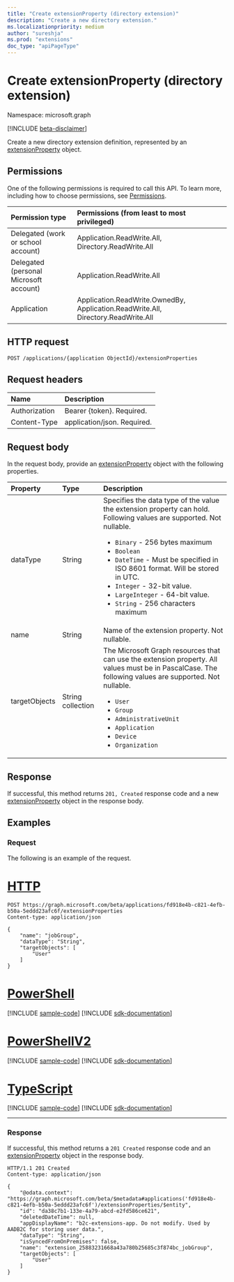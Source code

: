 ```yaml
---
title: "Create extensionProperty (directory extension)"
description: "Create a new directory extension."
ms.localizationpriority: medium
author: "sureshja"
ms.prod: "extensions"
doc_type: "apiPageType"
---
```


# Create extensionProperty (directory extension)

Namespace: microsoft.graph

[!INCLUDE [beta-disclaimer](../../includes/beta-disclaimer.md)]

Create a new directory extension definition, represented by an [extensionProperty](../resources/extensionproperty.md) object.

## Permissions

One of the following permissions is required to call this API. To learn more, including how to choose permissions, see [Permissions](/graph/permissions-reference).

|Permission type      | Permissions (from least to most privileged)              |
|:--------------------|:---------------------------------------------------------|
|Delegated (work or school account) | Application.ReadWrite.All, Directory.ReadWrite.All    |
|Delegated (personal Microsoft account) | Application.ReadWrite.All    |
|Application | Application.ReadWrite.OwnedBy, Application.ReadWrite.All, Directory.ReadWrite.All |

## HTTP request

<!-- { "blockType": "ignored" } -->

```http
POST /applications/{application ObjectId}/extensionProperties
```

## Request headers
| Name       | Description|
|:-----------|:----------|
| Authorization  | Bearer {token}. Required.  |
| Content-Type | application/json. Required. |

## Request body

In the request body, provide an [extensionProperty](../resources/extensionproperty.md) object with the following properties.


| Property     | Type        | Description |
|:-------------|:------------|:------------|
|dataType|String| Specifies the data type of the value the extension property can hold. Following values are supported. Not nullable. <ul><li>`Binary` - 256 bytes maximum</li><li>`Boolean`</li><li>`DateTime` - Must be specified in ISO 8601 format. Will be stored in UTC.</li><li>`Integer` - 32-bit value.</li><li>`LargeInteger` - 64-bit value.</li><li>`String` - 256 characters maximum</li></ul>|
|name|String| Name of the extension property. Not nullable. |
|targetObjects|String collection| The Microsoft Graph resources that can use the extension property. All values must be in PascalCase. The following values are supported. Not nullable. <ul><li>`User`</li><li>`Group`</li><li>`AdministrativeUnit`</li><li>`Application`</li><li>`Device`</li><li>`Organization`</li></ul>|


## Response

If successful, this method returns `201, Created` response code and a new [extensionProperty](../resources/extensionproperty.md) object in the response body.

## Examples

### Request

The following is an example of the request.

# [HTTP](#tab/http)
<!-- {
  "blockType": "request",
  "name": "create_extensionproperty_from_application"
}-->

```http
POST https://graph.microsoft.com/beta/applications/fd918e4b-c821-4efb-b50a-5eddd23afc6f/extensionProperties
Content-type: application/json

{
    "name": "jobGroup",
    "dataType": "String",
    "targetObjects": [
        "User"
    ]
}
```

# [PowerShell](#tab/powershell)
[!INCLUDE [sample-code](../includes/snippets/powershell/create-extensionproperty-from-application-powershell-snippets.md)]
[!INCLUDE [sdk-documentation](../includes/snippets/snippets-sdk-documentation-link.md)]

# [PowerShellV2](#tab/powershellv2)
[!INCLUDE [sample-code](../includes/snippets/powershellv2/create-extensionproperty-from-application-powershellv2-snippets.md)]
[!INCLUDE [sdk-documentation](../includes/snippets/snippets-sdk-documentation-link.md)]

# [TypeScript](#tab/typescript)
[!INCLUDE [sample-code](../includes/snippets/typescript/create-extensionproperty-from-application-typescript-snippets.md)]
[!INCLUDE [sdk-documentation](../includes/snippets/snippets-sdk-documentation-link.md)]

---

### Response

If successful, this method returns a `201 Created` response code and an [extensionProperty](../resources/extensionProperty.md) object in the response body.

<!-- {
  "blockType": "response",
  "truncated": true,
  "@odata.type": "microsoft.graph.extensionProperty"
} -->

```http
HTTP/1.1 201 Created
Content-type: application/json

{
    "@odata.context": "https://graph.microsoft.com/beta/$metadata#applications('fd918e4b-c821-4efb-b50a-5eddd23afc6f')/extensionProperties/$entity",
    "id": "da38c7b1-133e-4a79-abcd-e2fd586ce621",
    "deletedDateTime": null,
    "appDisplayName": "b2c-extensions-app. Do not modify. Used by AADB2C for storing user data.",
    "dataType": "String",
    "isSyncedFromOnPremises": false,
    "name": "extension_25883231668a43a780b25685c3f874bc_jobGroup",
    "targetObjects": [
        "User"
    ]
}
```

<!-- uuid: 16cd6b66-4b1a-43a1-adaf-3a886856ed98
2019-02-04 14:57:30 UTC -->
<!-- {
  "type": "#page.annotation",
  "description": "Create extensionProperty",
  "keywords": "",
  "section": "documentation",
  "tocPath": ""
}-->



